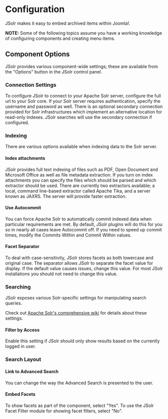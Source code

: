 # Configuration
JSolr makes it easy to embed archived items within Joomla!.

**NOTE:** Some of the following topics assume you have a working knowledge of configuring components and creating menu items.

## Component Options
JSolr provides various component-wide settings; these are available from the "Options" button in the JSolr control panel.

### Connection Settings
To configure JSolr to connect to your Apache Solr server, configure the full url to your Solr core. If your Solr server requires authentication, specify the username and password as well.
There is an optional secondary connection provided for Solr infrastructures which implement an alternative location for read-only indexes. JSolr searches will use the secondary connection if configured.

### Indexing
There are various options available when indexing data to the Solr server.

#### Index attachments
JSolr provides full text indexing of files such as PDF, Open Document and Microsoft Office as well as file metadata extraction.
If you turn on index attachments you can specify the files which should be parsed and which extractor should be used. There are currently two extractors available; a local, command line-based extractor called Apache Tika, and a server known as JAXRS. The server will provide faster extraction.

#### Use Autocommit
You can force Apache Solr to automatically commit indexed data when particular requirements are met. By default, JSolr plugins will do this for you so in nearly all cases leave Autocommit off. If you need to speed up commit times, modify the Commits Within and Commit Within values.

#### Facet Separator
To deal with case-sensitivity, JSolr stores facets as both lowercase and original case. The separator allows JSolr to separate the facet value for display. If the default value causes issues, change this value. For most JSolr installations you should not need to change this value.

### Searching
JSolr exposes various Solr-specific settings for manipulating search queries.

Check out [Apache Solr's comprehensive wiki](https://cwiki.apache.org/confluence/display/solr/Apache+Solr+Reference+Guide) for details about these settings.

#### Filter by Access
Enable this setting if JSolr should only show results based on the currently logged in user.

### Search Layout

#### Link to Advanced Search
You can change the way the Advanced Search is presented to the user. 

#### Embed Facets
To show facets as part of the component, select "Yes". To use the JSolr Facet Filter module for showing facet filters, select "No".